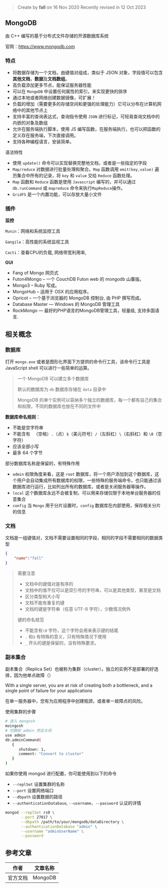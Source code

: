 > Create by **fall** on 16 Nov 2020
> Recently revised in 12 Oct 2023

## MongoDB

由 C++ 编写的基于分布式文件存储的开源数据库系统

官网：https://www.mongodb.com

### 特点

- 将数据存储为一个文档，由键值对组成，类似于 JSON 对象，字段值可以包含**其他文档**，**数据**及**文档数组**。
- 高负载添加更多节点，能保证服务器性能
- 可以在 `MongeDB` 中设置任何属性的索引，来实现更快的排序 
- 通过本地或者网络创建数据镜像，可扩展！
- 负载的增加（需要更多的存储空间和更强的处理能力）它可以分布在计算机网络中的其他节点上
- 支持丰富的查询表达式，查询指令使用 `JSON` 进行标记，可轻易查询文档中的内嵌的对象及数组
- 允许在服务端执行脚本，使用 JS 编写函数，在服务端执行，也可以把函数的定义存在服务端，下次直接调用。
- 支持各种编程语言，安装简单。

语法特性

- 使用 `update()` 命令可以实现替换完整地文档，或者是一些指定的字段
- `Map/reduce` 对数据进行批量处理和聚合。`Map` 函数调用 `emit(key,value)` 遍历集合中所有的记录，将 `key` 和 `value` 交给 `Reduce` 函数处理。
- `Map` 函数和 `Reduce` 函数是使用 `Javascript` 编写的，并可以通过 `db.runCommand` 或 `mapreduce` 命令来执行`MapReduce`操作。
- `GridFS` 是一个内置功能，可以存放大量小文件

### 插件

**监控**

`Munin`：网络和系统监控工具

`Gangila`：高性能的系统监视工具

`Cacti`：查看CPU的负载, 网络带宽利用率,

**GUI**

- Fang of Mongo 网页式
- Futon4Mongo – 一个 CouchDB Futon web 的 mongodb 山寨版。
- Mongo3 – Ruby 写成。
- MongoHub – 适用于 OSX 的应用程序。
- Opricot – 一个基于浏览器的 MongoDB 控制台, 由 PHP 撰写而成。
- Database Master — Windows 的 MongoDB 管理工具
- RockMongo — 最好的PHP语言的MongoDB管理工具，轻量级, 支持多国语言.

## 相关概念

### 数据库

打开 `mongo.exe` 或者是图形化界面下方提供的命令行工具，该命令行工具是 JavaScript shell 可以进行一些简单的运算。

> 一个 MongoDB 可以建立多个数据库
>
> 默认的数据库为 `db` 数据库存储在 `data` 目录中
>
> MongoDB 的单个实例可以容纳多个独立的数据库，每一个都有自己的集合和权限，不同的数据库也放在不同的文件中

**数据库命名规则**：

- 不能是空字符串
- 不能含有 ` `（空格）`.`（点）`$`（美元符号）`/`（左斜杠）`\`（右斜杠）和 `\0`（空字符）
- 应该全部小写
- 最多 64 个字节

部分数据库名称是保留的，有特殊作用

- `admin` 权限角度来看，这是 `root` 数据库，将一个用户添加到这个数据库，这个用户会自动集成所有数据库的权限，一些特殊的服务端命令，也只能通过该数据库进行运行，比如列出所有的数据库，或者是关闭服务器等操作。
- `local` 这个数据库永远不会被复制，可以用来存储仅限于本地单台服务器的任意集合
- `config` 当 `Mongo` 用于分片设置时，`config` 数据库在内部使用，保存相关分片的信息

### 文档

文档是一组键值对，文档不需要设置相同的字段，相同的字段不需要相同的数据类型

```json
{
    "name":"fall"
}
```

> 需要注意
>
> - 文档中的键值对是有序的
> - 文档中的值不仅可以是双引号的字符串，可以是其他类型，甚至是文档
> - 区分类型和大小写
> - 文档不能有重复的键
> - 文档的键是字符串（任意 UTF-8 字符），少数情况例外
>
> 键的命名规范
>
> - 不能含有`\0` 字符，这个字符会用来表示键的结尾
> - `.` 和`$` 有特殊的意义，只有特殊情况下使用
> - `_` 开头的键是保留的，没有特殊要求。

### 副本集合

副本集合（Replica Set）也被称为集群（cluster）。独立的实例不是部署的好选择，因为他单点故障（）

With a single server, you are at risk of creating both a bottleneck, and a single point of failure for your applications

在单一服务器中，您有为应用程序中创建瓶颈，或者单一故障点的风险。

使用集群的步骤

```bash
# 进入 mongosh
moingosh
# 切换到 admin 然后关闭
use admin
db.adminCommand(
   {
      shutdown: 1,
      comment: "Convert to cluster"
   }
)
```

如果你使用 mongod 进行配置，你可能使用到以下的命令

- `--replSet` 设置集群的名称
- `--port` 设置网络端口
- `--dbpath` 设置数据的路径
- `--authenticationDatabase`, `--username`、`--password` 认证的详情

```bash
mongod --replSet rs0 \
       --port 27017 \
       --dbpath /path/to/your/mongodb/dataDirectory \
       --authenticationDatabase "admin" \
       --username "adminUserName" \
       --password
```



































## 参考文章

| 作者     | 文章名称 |
| -------- | -------- |
| 官方文档 | MongoDB  |



